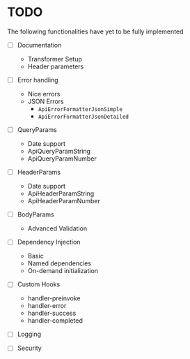 # TODO
The following functionalities have yet to be fully implemented

- [ ] Documentation
    - Transformer Setup
    - Header parameters

- [ ] Error handling
    - Nice errors
    - JSON Errors
        - `ApiErrorFormatterJsonSimple`
        - `ApiErrorFormatterJsonDetailed`

- [ ] QueryParams
    - Date support
    - ApiQueryParamString
    - ApiQueryParamNumber
    
- [ ] HeaderParams
    - Date support
    - ApiHeaderParamString
    - ApiHeaderParamNumber

- [ ] BodyParams
    - Advanced Validation

- [ ] Dependency Injection
    - Basic
    - Named dependencies
    - On-demand initialization

- [ ] Custom Hooks
    - handler-preinvoke
    - handler-error
    - handler-success
    - handler-completed
 
- [ ] Logging

- [ ] Security

